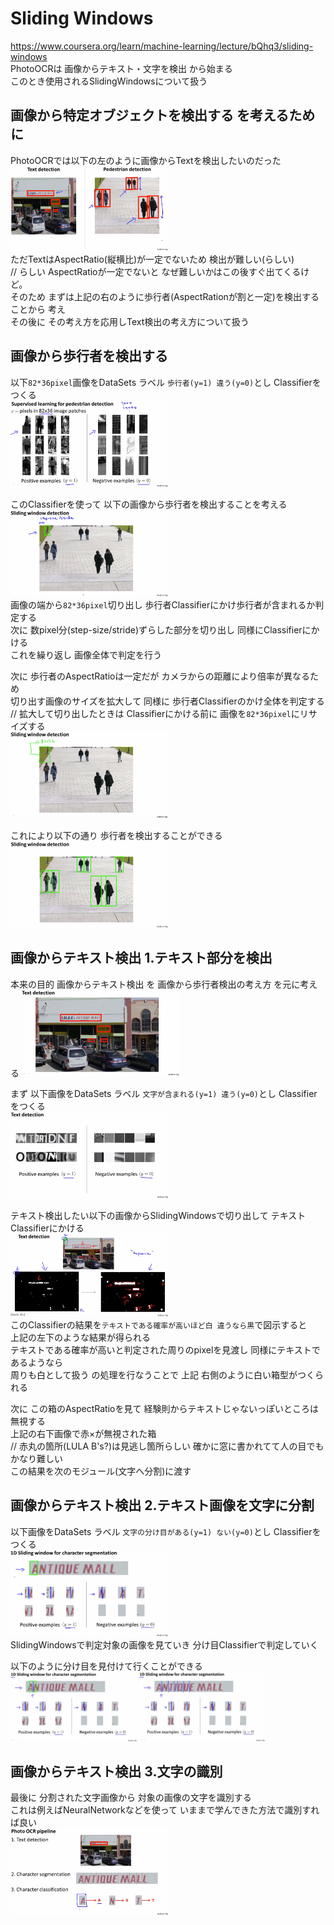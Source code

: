 # Sliding Windows
https://www.coursera.org/learn/machine-learning/lecture/bQhq3/sliding-windows  
PhotoOCRは 画像からテキスト・文字を検出 から始まる  
このとき使用されるSlidingWindowsについて扱う  

## 画像から特定オブジェクトを検出する を考えるために
PhotoOCRでは以下の左のように画像からTextを検出したいのだった  
<img src="../../img/11_02_aspect_ratio_text_and_pedestrian.png" width=50% >  
ただTextはAspectRatio(縦横比)が一定でないため 検出が難しい(らしい)  
// らしい AspectRatioが一定でないと なぜ難しいかはこの後すぐ出てくるけど。  
そのため まずは上記の右のように歩行者(AspectRationが割と一定)を検出することから 考え  
その後に その考え方を応用しText検出の考え方について扱う  

## 画像から歩行者を検出する
以下`82*36pixel`画像をDataSets ラベル `歩行者(y=1) 違う(y=0)`とし Classifierをつくる  
<img src="../../img/11_02_supervised_learning_for_pedestrian_detection.png" width=50% >  

このClassifierを使って 以下の画像から歩行者を検出することを考える  
<img src="../../img/11_02_sliding_window_detection.png" width=50% >  
画像の端から`82*36pixel`切り出し 歩行者Classifierにかけ歩行者が含まれるか判定する  
次に 数pixel分(step-size/stride)ずらした部分を切り出し 同様にClassifierにかける  
これを繰り返し 画像全体で判定を行う  

次に 歩行者のAspectRatioは一定だが カメラからの距離により倍率が異なるため  
切り出す画像のサイズを拡大して 同様に 歩行者Classifierのかけ全体を判定する  
// 拡大して切り出したときは Classifierにかける前に 画像を`82*36pixel`にリサイズする  
<img src="../../img/11_02_sliding_window_detection_resize.png" width=50% >  

これにより以下の通り 歩行者を検出することができる  
<img src="../../img/11_02_sliding_window_detection_result.png" width=50% >  

## 画像からテキスト検出 1.テキスト部分を検出
本来の目的 画像からテキスト検出 を 画像から歩行者検出の考え方 を元に考える
<img src="../../img/11_02_text_detection.png" width=50% >  

まず 以下画像をDataSets ラベル `文字が含まれる(y=1) 違う(y=0)`とし Classifierをつくる  
<img src="../../img/11_02_text_detection_char.png" width=50% >  

テキスト検出したい以下の画像からSlidingWindowsで切り出して テキストClassifierにかける  
<img src="../../img/11_02_text_detection_area.png" width=50% >  
このClassifierの結果を`テキストである確率が高いほど白 違うなら黒`で図示すると  
上記の左下のような結果が得られる  
テキストである確率が高いと判定された周りのpixelを見渡し 同様にテキストであるようなら  
周りも白として扱う の処理を行なうことで 上記 右側のように白い箱型がつくられる  

次に この箱のAspectRatioを見て 経験則からテキストじゃないっぽいところは無視する  
上記の右下画像で赤×が無視された箱  
// 赤丸の箇所(LULA B's?)は見逃し箇所らしい 確かに窓に書かれてて人の目でもかなり難しい  
この結果を次のモジュール(文字へ分割)に渡す  

## 画像からテキスト検出 2.テキスト画像を文字に分割
以下画像をDataSets ラベル `文字の分け目がある(y=1) ない(y=0)`とし Classifierをつくる  
<img src="../../img/11_02_1d_sliding_window_for_character_segmentation_1st_step.png" width=50% >  
SlidingWindowsで判定対象の画像を見ていき 分け目Classifierで判定していく  

以下のように分け目を見付けて行くことができる  
<img src="../../img/11_02_1d_sliding_window_for_character_segmentation_detect.png" width=40% >
<img src="../../img/11_02_1d_sliding_window_for_character_segmentation_result.png" width=40% >  

## 画像からテキスト検出 3.文字の識別
最後に 分割された文字画像から 対象の画像の文字を識別する  
これは例えばNeuralNetworkなどを使って いままで学んできた方法で識別すれば良い  
<img src="../../img/11_02_photo_ocr_pipeline.png" width=50% >  
